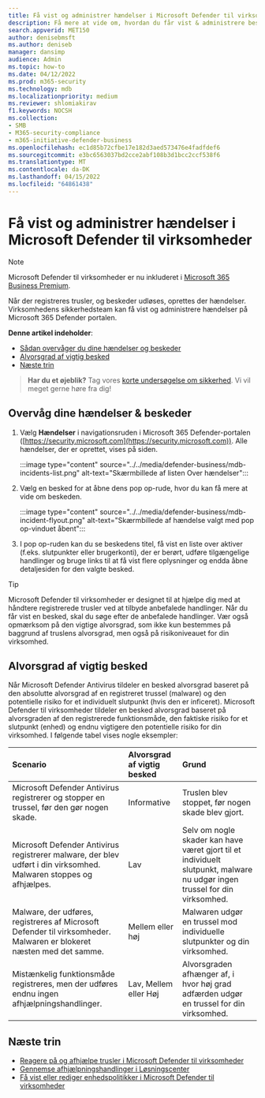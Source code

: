 ```yaml
---
title: Få vist og administrer hændelser i Microsoft Defender til virksomheder
description: Få mere at vide om, hvordan du får vist & administrere beskeder, reagere på trusler, administrere enheder og gennemse afhjælpningshandlinger
search.appverid: MET150
author: denisebmsft
ms.author: deniseb
manager: dansimp
audience: Admin
ms.topic: how-to
ms.date: 04/12/2022
ms.prod: m365-security
ms.technology: mdb
ms.localizationpriority: medium
ms.reviewer: shlomiakirav
f1.keywords: NOCSH
ms.collection:
- SMB
- M365-security-compliance
- m365-initiative-defender-business
ms.openlocfilehash: ec1d85b72cfbe17e182d3aed573476e4fadfdef6
ms.sourcegitcommit: e3bc6563037bd2cce2abf108b3d1bcc2ccf538f6
ms.translationtype: MT
ms.contentlocale: da-DK
ms.lasthandoff: 04/15/2022
ms.locfileid: "64861438"
---
```

# <a name="view-and-manage-incidents-in-microsoft-defender-for-business"></a>Få vist og administrer hændelser i Microsoft Defender til virksomheder

> [!NOTE]
> Microsoft Defender til virksomheder er nu inkluderet i [Microsoft 365 Business Premium](../../business-premium/index.md). 

Når der registreres trusler, og beskeder udløses, oprettes der hændelser. Virksomhedens sikkerhedsteam kan få vist og administrere hændelser på Microsoft 365 Defender portalen.

**Denne artikel indeholder**:

- [Sådan overvåger du dine hændelser og beskeder](#monitor-your-incidents--alerts)
- [Alvorsgrad af vigtig besked](#alert-severity)
- [Næste trin](#next-steps)

>
> **Har du et øjeblik?**
> Tag vores <a href="https://microsoft.qualtrics.com/jfe/form/SV_0JPjTPHGEWTQr4y" target="_blank">korte undersøgelse om sikkerhed</a>. Vi vil meget gerne høre fra dig!
>

## <a name="monitor-your-incidents--alerts"></a>Overvåg dine hændelser & beskeder

1. Vælg **Hændelser** i navigationsruden i Microsoft 365 Defender-portalen ([https://security.microsoft.com](https://security.microsoft.com)). Alle hændelser, der er oprettet, vises på siden.

   :::image type="content" source="../../media/defender-business/mdb-incidents-list.png" alt-text="Skærmbillede af listen Over hændelser":::

2. Vælg en besked for at åbne dens pop op-rude, hvor du kan få mere at vide om beskeden. 

   :::image type="content" source="../../media/defender-business/mdb-incident-flyout.png" alt-text="Skærmbillede af hændelse valgt med pop op-vinduet åbent":::

3. I pop op-ruden kan du se beskedens titel, få vist en liste over aktiver (f.eks. slutpunkter eller brugerkonti), der er berørt, udføre tilgængelige handlinger og bruge links til at få vist flere oplysninger og endda åbne detaljesiden for den valgte besked. 

> [!TIP]
> Microsoft Defender til virksomheder er designet til at hjælpe dig med at håndtere registrerede trusler ved at tilbyde anbefalede handlinger. Når du får vist en besked, skal du søge efter de anbefalede handlinger. Vær også opmærksom på den vigtige alvorsgrad, som ikke kun bestemmes på baggrund af truslens alvorsgrad, men også på risikoniveauet for din virksomhed. 

## <a name="alert-severity"></a>Alvorsgrad af vigtig besked

Når Microsoft Defender Antivirus tildeler en besked alvorsgrad baseret på den absolutte alvorsgrad af en registreret trussel (malware) og den potentielle risiko for et individuelt slutpunkt (hvis den er inficeret).
Microsoft Defender til virksomheder tildeler en besked alvorsgrad baseret på alvorsgraden af den registrerede funktionsmåde, den faktiske risiko for et slutpunkt (enhed) og endnu vigtigere den potentielle risiko for din virksomhed. I følgende tabel vises nogle eksempler:

| Scenario | Alvorsgrad af vigtig besked | Grund |
|:---|:---|:---|
| Microsoft Defender Antivirus registrerer og stopper en trussel, før den gør nogen skade. | Informative | Truslen blev stoppet, før nogen skade blev gjort. |
| Microsoft Defender Antivirus registrerer malware, der blev udført i din virksomhed. Malwaren stoppes og afhjælpes. | Lav | Selv om nogle skader kan have været gjort til et individuelt slutpunkt, malware nu udgør ingen trussel for din virksomhed. |
| Malware, der udføres, registreres af Microsoft Defender til virksomheder. Malwaren er blokeret næsten med det samme. | Mellem eller høj | Malwaren udgør en trussel mod individuelle slutpunkter og din virksomhed. |
| Mistænkelig funktionsmåde registreres, men der udføres endnu ingen afhjælpningshandlinger. | Lav, Mellem eller Høj | Alvorsgraden afhænger af, i hvor høj grad adfærden udgør en trussel for din virksomhed. |

## <a name="next-steps"></a>Næste trin

- [Reagere på og afhjælpe trusler i Microsoft Defender til virksomheder](mdb-respond-mitigate-threats.md)
- [Gennemse afhjælpningshandlinger i Løsningscenter](mdb-review-remediation-actions.md)
- [Få vist eller rediger enhedspolitikker i Microsoft Defender til virksomheder](mdb-view-edit-policies.md)